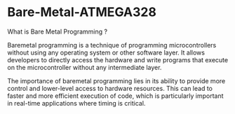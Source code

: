 # Bare-Metal-ATMEGA328

   What is Bare Metal Programming ?
   
   Baremetal programming is a technique of programming microcontrollers without using any operating system or other software layer. 
   It allows developers to directly access the hardware and write programs that execute on the microcontroller without any intermediate layer.
   
   The importance of baremetal programming lies in its ability to provide more control and lower-level access to hardware resources. 
   This can lead to faster and more efficient execution of code, which is particularly important in real-time applications where timing is critical.
